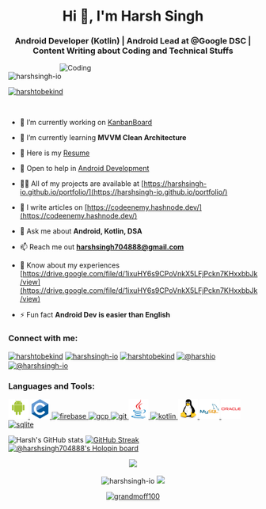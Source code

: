 <h1 align="center">Hi 👋, I'm Harsh Singh</h1>
<h3 align="center">Android Developer (Kotlin) | Android Lead at @Google DSC | Content Writing about Coding and Technical Stuffs</h3>
<img align="right" alt="Coding" width="400" src="https://raw.githubusercontent.com/harshsingh-io/raw/main/output-onlinegiftools.gif">

<p align="left"> <img src="https://komarev.com/ghpvc/?username=harshsingh-io&label=Profile%20views&color=0e75b6&style=flat" alt="harshsingh-io" /> </p>
<p align="left"> <a href="https://twitter.com/harshtobekind" target="blank"><img src="https://img.shields.io/twitter/follow/harshtobekind?logo=twitter&style=for-the-badge" alt="harshtobekind" /></a> </p>

<p align="left"> <a href="https://twitter.com/" target="blank"><img src="https://img.shields.io/twitter/follow/?logo=twitter&style=for-the-badge" alt="" /></a> </p>

- 🔭 I’m currently working on [KanbanBoard](https://github.com/harshsingh-io/KanbanBoard)

- 🌱 I’m currently learning **MVVM Clean Architecture**

- 👯 Here is my [Resume](https://drive.google.com/file/d/1ixuHY6s9CPoVnkX5LFjPckn7KHxxbbJk/view)

- 🤝 Open to help in [Android Development](https://roadmap.sh/android)

- 👨‍💻 All of my projects are available at [https://harshsingh-io.github.io/portfolio/](https://harshsingh-io.github.io/portfolio/)

- 📝 I write articles on [https://codeenemy.hashnode.dev/](https://codeenemy.hashnode.dev/)

- 💬 Ask me about **Android, Kotlin, DSA**

- 📫 Reach me out **harshsingh704888@gmail.com**

- 📄 Know about my experiences [https://drive.google.com/file/d/1ixuHY6s9CPoVnkX5LFjPckn7KHxxbbJk/view](https://drive.google.com/file/d/1ixuHY6s9CPoVnkX5LFjPckn7KHxxbbJk/view)

- ⚡ Fun fact **Android Dev is easier than English**

<h3 align="left">Connect with me:</h3>
<p align="left">
<a href="https://twitter.com/harshtobekind" target="blank"><img align="center" src="https://raw.githubusercontent.com/rahuldkjain/github-profile-readme-generator/master/src/images/icons/Social/twitter.svg" alt="harshtobekind" height="30" width="40" /></a>
<a href="https://linkedin.com/in/harshsingh-io" target="blank"><img align="center" src="https://raw.githubusercontent.com/rahuldkjain/github-profile-readme-generator/master/src/images/icons/Social/linked-in-alt.svg" alt="harshsingh-io" height="30" width="40" /></a>
<a href="https://instagram.com/harshtobekind" target="blank"><img align="center" src="https://raw.githubusercontent.com/rahuldkjain/github-profile-readme-generator/master/src/images/icons/Social/instagram.svg" alt="harshtobekind" height="30" width="40" /></a>
<a href="https://hashnode.com/@harshio" target="blank"><img align="center" src="https://raw.githubusercontent.com/rahuldkjain/github-profile-readme-generator/master/src/images/icons/Social/hashnode.svg" alt="@harshio" height="30" width="40" /></a>
<a href="https://www.youtube.com/c/@harshsingh-io" target="blank"><img align="center" src="https://raw.githubusercontent.com/rahuldkjain/github-profile-readme-generator/master/src/images/icons/Social/youtube.svg" alt="@harshsingh-io" height="30" width="40" /></a>
</p>

<h3 align="left">Languages and Tools:</h3>
<p align="left"> <a href="https://developer.android.com" target="_blank" rel="noreferrer"> <img src="https://raw.githubusercontent.com/devicons/devicon/master/icons/android/android-original-wordmark.svg" alt="android" width="40" height="40"/> </a> <a href="https://www.cprogramming.com/" target="_blank" rel="noreferrer"> <img src="https://raw.githubusercontent.com/devicons/devicon/master/icons/c/c-original.svg" alt="c" width="40" height="40"/> </a> <a href="https://firebase.google.com/" target="_blank" rel="noreferrer"> <img src="https://www.vectorlogo.zone/logos/firebase/firebase-icon.svg" alt="firebase" width="40" height="40"/> </a> <a href="https://cloud.google.com" target="_blank" rel="noreferrer"> <img src="https://www.vectorlogo.zone/logos/google_cloud/google_cloud-icon.svg" alt="gcp" width="40" height="40"/> </a> <a href="https://git-scm.com/" target="_blank" rel="noreferrer"> <img src="https://www.vectorlogo.zone/logos/git-scm/git-scm-icon.svg" alt="git" width="40" height="40"/> </a> <a href="https://www.java.com" target="_blank" rel="noreferrer"> <img src="https://raw.githubusercontent.com/devicons/devicon/master/icons/java/java-original.svg" alt="java" width="40" height="40"/> </a> <a href="https://kotlinlang.org" target="_blank" rel="noreferrer"> <img src="https://www.vectorlogo.zone/logos/kotlinlang/kotlinlang-icon.svg" alt="kotlin" width="40" height="40"/> </a> <a href="https://www.linux.org/" target="_blank" rel="noreferrer"> <img src="https://raw.githubusercontent.com/devicons/devicon/master/icons/linux/linux-original.svg" alt="linux" width="40" height="40"/> </a> <a href="https://www.mysql.com/" target="_blank" rel="noreferrer"> <img src="https://raw.githubusercontent.com/devicons/devicon/master/icons/mysql/mysql-original-wordmark.svg" alt="mysql" width="40" height="40"/> </a> <a href="https://www.oracle.com/" target="_blank" rel="noreferrer"> <img src="https://raw.githubusercontent.com/devicons/devicon/master/icons/oracle/oracle-original.svg" alt="oracle" width="40" height="40"/> </a> <a href="https://www.sqlite.org/" target="_blank" rel="noreferrer"> <img src="https://www.vectorlogo.zone/logos/sqlite/sqlite-icon.svg" alt="sqlite" width="40" height="40"/> </a> </p>


![Harsh's GitHub stats](https://github-readme-stats.vercel.app/api?username=harshsingh-io&theme=dark&show_icons=true)
[![GitHub Streak](https://github-readme-streak-stats.herokuapp.com?user=harshsingh-io&theme=dark&hide_border=true)](https://git.io/streak-stats)
[![@harshsingh704888's Holopin board](https://holopin.me/harshsingh704888)](https://holopin.io/@harshsingh704888)
<p align="center">
    <img src="https://github-profile-summary-cards.vercel.app/api/cards/profile-details?username=harshsingh-io&theme=github"
</p>
<p align="center">
  <img src="https://github-readme-stats.vercel.app/api/top-langs?username=harshsingh-io&show_icons=true&locale=en&layout=compact" alt="harshsingh-io">
  <img src="https://github-profile-summary-cards.vercel.app/api/cards/productive-time?username=GrandMoff100&theme=github&utcOffset=+5.3">
</p>
<p align="center">
    <a href="https://github.com/ryo-ma/github-profile-trophy">
        <img src="https://github-profile-trophy.vercel.app/?username=harshsingh-io" alt="grandmoff100" />
    </a>
</p>
